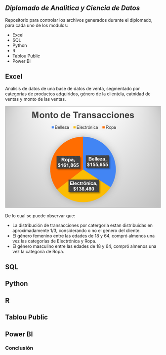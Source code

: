## _Diplomado de Analitica y Ciencia de Datos_

Repositorio para controlar los archivos generados durante el diplomado, para cada uno de los modulos:
- Excel
- SQL
- Python
- R
- Tablou Public
- Power BI

## Excel
Análisis de datos de una base de datos de venta, segmentado por categorías de productos adquiridos, género de la clientela, catnidad de ventas y monto de las ventas.

![Monto de transacciones por categoría](image-1.png)

De lo cual se puede observar que:
- La distribución de transacciones por catergoria estan distribuidas en aproximadamente 1/3, considerando o no el género del cliente.
- El género femenino entre las edades de 18 y 64, compró almenos una vez las categorías de Electrónica y Ropa.
- El género masculino entre las edades de 18 y 64, compró almenos una vez la categoría de Ropa.

## SQL

## Python

## R

## Tablou Public

## Power BI

### Conclusión


